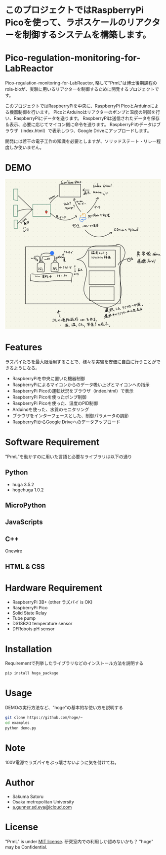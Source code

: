# このプロジェクトではRaspberryPi Picoを使って、ラボスケールのリアクターを制御するシステムを構築します。

# Pico-regulation-monitoring-for-LabReactor

Pico-regulation-monitoring-for-LabReactor,
略して"PrmL"は博士後期課程のrola-bioが、実験に用いるリアクターを制御するために開発するプロジェクトです。

このプロジェクトではRaspberryPiを中央に、RaspberryPi PicoとArduinoによる機器制御を行います。
PicoとArduinoはリアクターのポンプと温度の制御を行い、RaspberryPiにデータを送ります。
RaspberryPiは送信されたデータを保存＆表示、必要に応じてマイコン側に命令を送ります。
RaspberryPiのデータはブラウザ（index.html）で表示しつつ、Google Driveにアップロードします。

開発には若干の電子工作の知識を必要としますが、ソリッドステート・リレー程度しか使いません。

# DEMO

![このプロジェクトのコンセプト](images/concept_PrmL.png)

# Features

ラズパイたちを最大限活用することで、様々な実験を安価に自由に行うことができるようになる。
* RaspberryPiを中央に置いた機器制御
* RaspberryPiによるマイコンからのデータ吸い上げとマイコンへの指示
* RaspberryPi Picoの運転状況をブラウザ（index.html）で表示
* RaspberryPi Picoを使ったポンプ制御
* RaspberryPi Picoを使った、温度のPID制御
* Arduinoを使った、水質のモニタリング
* ブラウザをインターフェースとした、制御パラメータの調節
* RaspberryPiからGoogle Driveへのデータアップロード

# Software Requirement

”PrmL”を動かすのに用いた言語と必要なライブラリは以下の通り

## Python
* huga 3.5.2
* hogehuga 1.0.2

## MicroPython

## JavaScripts

## C++
Onewire

## HTML & CSS

# Hardware Requirement
* RaspberryPi 3B+ (other ラズパイ is OK)
* RaspberryPi Pico
* Solid State Relay
* Tube pump
* DS18B20 temperature sensor
* DFRobots pH sensor


# Installation

Requirementで列挙したライブラリなどのインストール方法を説明する

```bash
pip install huga_package
```

# Usage

DEMOの実行方法など、"hoge"の基本的な使い方を説明する

```bash
git clone https://github.com/hoge/~
cd examples
python demo.py
```

# Note

100V電源でラズパイをぶっ壊さないように気を付けてね。

# Author

* Sakuma Satoru
* Osaka metropolitan University
* a.gunner.sd.eva@icloud.com

# License

"PrmL" is under [MIT license](https://en.wikipedia.org/wiki/MIT_License).
研究室内での利用しか認めないかも？
"hoge" may be Confidential.
